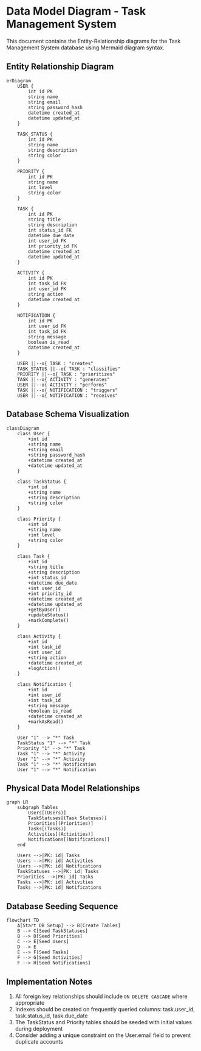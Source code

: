 # Data Model Diagram - Task Management System

This document contains the Entity-Relationship diagrams for the Task Management System database using Mermaid diagram syntax.

## Entity Relationship Diagram

```mermaid
erDiagram
    USER {
        int id PK
        string name
        string email
        string password_hash
        datetime created_at
        datetime updated_at
    }
    
    TASK_STATUS {
        int id PK
        string name
        string description
        string color
    }
    
    PRIORITY {
        int id PK
        string name
        int level
        string color
    }
    
    TASK {
        int id PK
        string title
        string description
        int status_id FK
        datetime due_date
        int user_id FK
        int priority_id FK
        datetime created_at
        datetime updated_at
    }
    
    ACTIVITY {
        int id PK
        int task_id FK
        int user_id FK
        string action
        datetime created_at
    }
    
    NOTIFICATION {
        int id PK
        int user_id FK
        int task_id FK
        string message
        boolean is_read
        datetime created_at
    }
    
    USER ||--o{ TASK : "creates"
    TASK_STATUS ||--o{ TASK : "classifies"
    PRIORITY ||--o{ TASK : "prioritizes"
    TASK ||--o{ ACTIVITY : "generates"
    USER ||--o{ ACTIVITY : "performs"
    TASK ||--o{ NOTIFICATION : "triggers"
    USER ||--o{ NOTIFICATION : "receives"
```

## Database Schema Visualization

```mermaid
classDiagram
    class User {
        +int id
        +string name
        +string email
        +string password_hash
        +datetime created_at
        +datetime updated_at
    }
    
    class TaskStatus {
        +int id
        +string name
        +string description
        +string color
    }
    
    class Priority {
        +int id
        +string name
        +int level
        +string color
    }
    
    class Task {
        +int id
        +string title
        +string description
        +int status_id
        +datetime due_date
        +int user_id
        +int priority_id
        +datetime created_at
        +datetime updated_at
        +getByUser()
        +updateStatus()
        +markComplete()
    }
    
    class Activity {
        +int id
        +int task_id
        +int user_id
        +string action
        +datetime created_at
        +logAction()
    }
    
    class Notification {
        +int id
        +int user_id
        +int task_id
        +string message
        +boolean is_read
        +datetime created_at
        +markAsRead()
    }
    
    User "1" --> "*" Task
    TaskStatus "1" --> "*" Task
    Priority "1" --> "*" Task
    Task "1" --> "*" Activity
    User "1" --> "*" Activity
    Task "1" --> "*" Notification
    User "1" --> "*" Notification
```

## Physical Data Model Relationships

```mermaid
graph LR
    subgraph Tables
        Users[(Users)]
        TaskStatuses[(Task Statuses)]
        Priorities[(Priorities)]
        Tasks[(Tasks)]
        Activities[(Activities)]
        Notifications[(Notifications)]
    end
    
    Users -->|PK: id| Tasks
    Users -->|PK: id| Activities
    Users -->|PK: id| Notifications
    TaskStatuses -->|PK: id| Tasks
    Priorities -->|PK: id| Tasks
    Tasks -->|PK: id| Activities
    Tasks -->|PK: id| Notifications
```

## Database Seeding Sequence

```mermaid
flowchart TD
    A[Start DB Setup] --> B[Create Tables]
    B --> C[Seed TaskStatuses]
    B --> D[Seed Priorities]
    C --> E[Seed Users]
    D --> E
    E --> F[Seed Tasks]
    F --> G[Seed Activities]
    F --> H[Seed Notifications]
```

## Implementation Notes

1. All foreign key relationships should include `ON DELETE CASCADE` where appropriate
2. Indexes should be created on frequently queried columns: task.user_id, task.status_id, task.due_date
3. The TaskStatus and Priority tables should be seeded with initial values during deployment
4. Consider adding a unique constraint on the User.email field to prevent duplicate accounts 